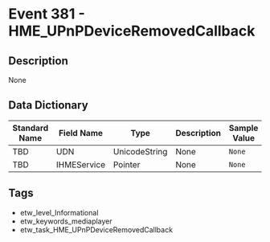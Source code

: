 # Event 381 - HME_UPnPDeviceRemovedCallback

## Description
None

## Data Dictionary
|Standard Name|Field Name|Type|Description|Sample Value|
|---|---|---|---|---|
|TBD|UDN|UnicodeString|None|`None`|
|TBD|IHMEService|Pointer|None|`None`|

## Tags
* etw_level_Informational
* etw_keywords_mediaplayer
* etw_task_HME_UPnPDeviceRemovedCallback
